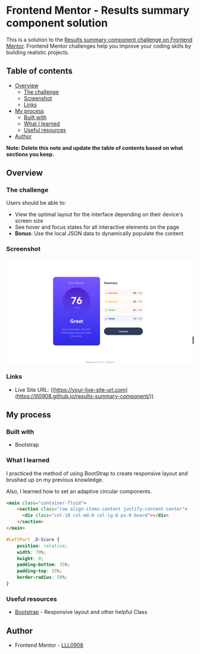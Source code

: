 # Frontend Mentor - Results summary component solution

This is a solution to the [Results summary component challenge on Frontend Mentor](https://www.frontendmentor.io/challenges/results-summary-component-CE_K6s0maV). Frontend Mentor challenges help you improve your coding skills by building realistic projects. 

## Table of contents

- [Overview](#overview)
  - [The challenge](#the-challenge)
  - [Screenshot](#screenshot)
  - [Links](#links)
- [My process](#my-process)
  - [Built with](#built-with)
  - [What I learned](#what-i-learned)
  - [Useful resources](#useful-resources)
- [Author](#author)

**Note: Delete this note and update the table of contents based on what sections you keep.**

## Overview

### The challenge

Users should be able to:

- View the optimal layout for the interface depending on their device's screen size
- See hover and focus states for all interactive elements on the page
- **Bonus**: Use the local JSON data to dynamically populate the content

### Screenshot

![](./screenshot.png)


### Links

- Live Site URL: ([https://your-live-site-url.com](https://lll0908.github.io/results-summary-component/))

## My process

### Built with

- Bootstrap


### What I learned

I practiced the method of using BootStrap to create responsive layout and brushed up on my previous knowledge.

Also, I learned how to set an adaptive circular components.

```html
<main class="container-fluid">
    <section class="row align-items-content justify-content-center">
      <div class="col-10 col-md-8 col-lg-6 px-0 board"></div>
    </section>
</main>

```
```css
#LeftPart .D-Score {
    position: relative;
    width: 70%;
    height: 0;
    padding-bottom: 35%;
    padding-top: 35%;
    border-radius: 50%;
}
```

### Useful resources

- [Bootstrap](https://getbootstrap.com/) - Responsive layout and other helpful Class


## Author

- Frontend Mentor - [LLL0908](https://www.frontendmentor.io/profile/LLL0908)

